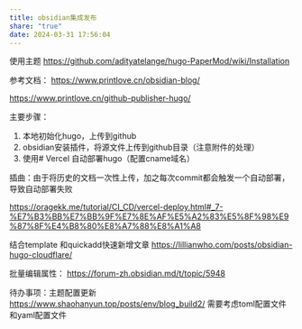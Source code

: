 ```yaml
---
title: obsidian集成发布
share: "true"
date: 2024-03-31 17:56:04
---
```



使用主题
https://github.com/adityatelange/hugo-PaperMod/wiki/Installation

参考文档：
https://www.printlove.cn/obsidian-blog/

https://www.printlove.cn/github-publisher-hugo/

主要步骤：
1. 本地初始化hugo，上传到github
2. obsidian安装插件，将源文件上传到github目录（注意附件的处理）
3. 使用# Vercel  自动部署hugo（配置cname域名）

插曲：由于将历史的文档一次性上传，加之每次commit都会触发一个自动部署，导致自动部署失败

https://oragekk.me/tutorial/CI_CD/vercel-deploy.html#_7-%E7%B3%BB%E7%BB%9F%E7%8E%AF%E5%A2%83%E5%8F%98%E9%87%8F%E4%B8%80%E8%A7%88%E8%A1%A8

结合template 和quickadd快速新增文章
https://lillianwho.com/posts/obsidian-hugo-cloudflare/

批量编辑属性：
https://forum-zh.obsidian.md/t/topic/5948


待办事项：主题配置更新 https://www.shaohanyun.top/posts/env/blog_build2/  需要考虑toml配置文件和yaml配置文件


